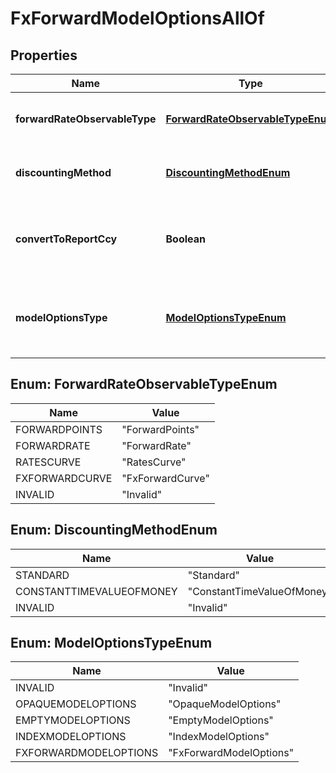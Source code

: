 

# FxForwardModelOptionsAllOf


## Properties

Name | Type | Description | Notes
------------ | ------------- | ------------- | -------------
**forwardRateObservableType** | [**ForwardRateObservableTypeEnum**](#ForwardRateObservableTypeEnum) | The available values are: ForwardPoints, ForwardRate, RatesCurve, FxForwardCurve, Invalid | 
**discountingMethod** | [**DiscountingMethodEnum**](#DiscountingMethodEnum) | The available values are: Standard, ConstantTimeValueOfMoney, Invalid | 
**convertToReportCcy** | **Boolean** | Convert all FX flows to the report currency  By setting this all FX forwards will be priced using Forward Curves that have Report Currency as the base. | 
**modelOptionsType** | [**ModelOptionsTypeEnum**](#ModelOptionsTypeEnum) | The available values are: Invalid, OpaqueModelOptions, EmptyModelOptions, IndexModelOptions, FxForwardModelOptions | 



## Enum: ForwardRateObservableTypeEnum

Name | Value
---- | -----
FORWARDPOINTS | &quot;ForwardPoints&quot;
FORWARDRATE | &quot;ForwardRate&quot;
RATESCURVE | &quot;RatesCurve&quot;
FXFORWARDCURVE | &quot;FxForwardCurve&quot;
INVALID | &quot;Invalid&quot;



## Enum: DiscountingMethodEnum

Name | Value
---- | -----
STANDARD | &quot;Standard&quot;
CONSTANTTIMEVALUEOFMONEY | &quot;ConstantTimeValueOfMoney&quot;
INVALID | &quot;Invalid&quot;



## Enum: ModelOptionsTypeEnum

Name | Value
---- | -----
INVALID | &quot;Invalid&quot;
OPAQUEMODELOPTIONS | &quot;OpaqueModelOptions&quot;
EMPTYMODELOPTIONS | &quot;EmptyModelOptions&quot;
INDEXMODELOPTIONS | &quot;IndexModelOptions&quot;
FXFORWARDMODELOPTIONS | &quot;FxForwardModelOptions&quot;



